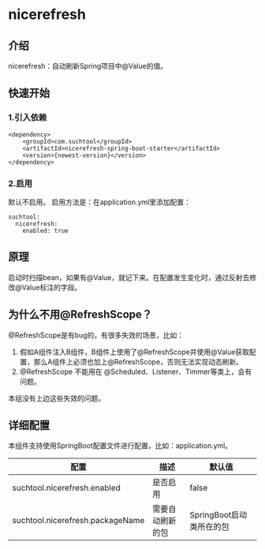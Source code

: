 # nicerefresh
## 介绍
nicerefresh：自动刷新Spring项目中@Value的值。

## 快速开始
### 1.引入依赖

```
<dependency>
    <groupId>com.suchtool</groupId>
    <artifactId>nicerefresh-spring-boot-starter</artifactId>
    <version>{newest-version}</version>
</dependency>

```

### 2.启用
默认不启用。
启用方法是：在application.yml里添加配置：
```
suchtool:
  nicerefresh:
    enabled: true
```

## 原理

启动时扫描bean，如果有@Value，就记下来。在配置发生变化时，通过反射去修改@Value标注的字段。

## 为什么不用@RefreshScope？
@RefreshScope是有bug的，有很多失效的场景，比如：
1. 假如A组件注入B组件，B组件上使用了@RefreshScope并使用@Value获取配置，那么A组件上必须也加上@RefreshScope，否则无法实现动态刷新。
2. @RefreshScope 不能用在 @Scheduled、Listener、Timmer等类上，会有问题。

本组没有上边这些失效的问题。

## 详细配置

本组件支持使用SpringBoot配置文件进行配置，比如：application.yml。

| 配置                               | 描述       | 默认值               |
|----------------------------------|----------|-------------------|
| suchtool.nicerefresh.enabled     | 是否启用     | false             |
| suchtool.nicerefresh.packageName | 需要自动刷新的包 | SpringBoot启动类所在的包 |




